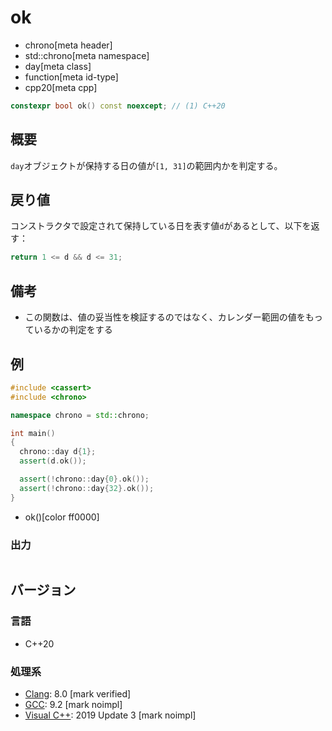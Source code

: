 # ok
* chrono[meta header]
* std::chrono[meta namespace]
* day[meta class]
* function[meta id-type]
* cpp20[meta cpp]

```cpp
constexpr bool ok() const noexcept; // (1) C++20
```

## 概要
`day`オブジェクトが保持する日の値が`[1, 31]`の範囲内かを判定する。


## 戻り値
コンストラクタで設定されて保持している日を表す値`d`があるとして、以下を返す：

```cpp
return 1 <= d && d <= 31;
```


## 備考
- この関数は、値の妥当性を検証するのではなく、カレンダー範囲の値をもっているかの判定をする


## 例
```cpp example
#include <cassert>
#include <chrono>

namespace chrono = std::chrono;

int main()
{
  chrono::day d{1};
  assert(d.ok());

  assert(!chrono::day{0}.ok());
  assert(!chrono::day{32}.ok());
}
```
* ok()[color ff0000]

### 出力
```
```

## バージョン
### 言語
- C++20

### 処理系
- [Clang](/implementation.md#clang): 8.0 [mark verified]
- [GCC](/implementation.md#gcc): 9.2 [mark noimpl]
- [Visual C++](/implementation.md#visual_cpp): 2019 Update 3 [mark noimpl]
